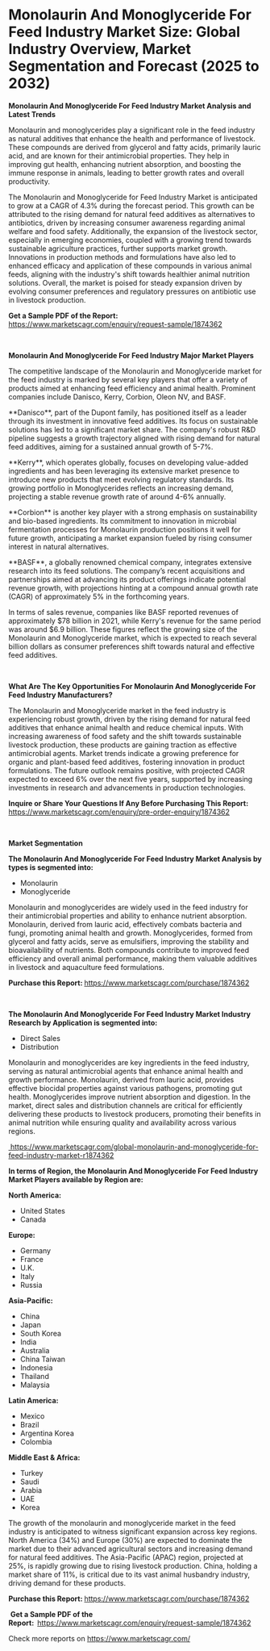 <p><h1>Monolaurin And Monoglyceride For Feed Industry Market Size: Global Industry Overview, Market Segmentation and Forecast (2025 to 2032)</h1></p><p><strong>Monolaurin And Monoglyceride For Feed Industry Market Analysis and Latest Trends</strong></p>
<p><p>Monolaurin and monoglycerides play a significant role in the feed industry as natural additives that enhance the health and performance of livestock. These compounds are derived from glycerol and fatty acids, primarily lauric acid, and are known for their antimicrobial properties. They help in improving gut health, enhancing nutrient absorption, and boosting the immune response in animals, leading to better growth rates and overall productivity.</p><p>The Monolaurin and Monoglyceride for Feed Industry Market is anticipated to grow at a CAGR of 4.3% during the forecast period. This growth can be attributed to the rising demand for natural feed additives as alternatives to antibiotics, driven by increasing consumer awareness regarding animal welfare and food safety. Additionally, the expansion of the livestock sector, especially in emerging economies, coupled with a growing trend towards sustainable agriculture practices, further supports market growth. Innovations in production methods and formulations have also led to enhanced efficacy and application of these compounds in various animal feeds, aligning with the industry's shift towards healthier animal nutrition solutions. Overall, the market is poised for steady expansion driven by evolving consumer preferences and regulatory pressures on antibiotic use in livestock production.</p></p>
<p><strong>Get a Sample PDF of the Report:&nbsp;</strong> <a href="https://www.marketscagr.com/enquiry/request-sample/1874362?utm_campaign=2235&utm_medium=2&utm_source=Github&utm_content=ia&utm_term=04022025&utm_id=monolaurin-and-monoglyceride-for-feed-industry">https://www.marketscagr.com/enquiry/request-sample/1874362</a></p>
<p>&nbsp;</p>
<p><strong>Monolaurin And Monoglyceride For Feed Industry Major Market Players</strong></p>
<p><p>The competitive landscape of the Monolaurin and Monoglyceride market for the feed industry is marked by several key players that offer a variety of products aimed at enhancing feed efficiency and animal health. Prominent companies include Danisco, Kerry, Corbion, Oleon NV, and BASF.</p><p>**Danisco**, part of the Dupont family, has positioned itself as a leader through its investment in innovative feed additives. Its focus on sustainable solutions has led to a significant market share. The company's robust R&D pipeline suggests a growth trajectory aligned with rising demand for natural feed additives, aiming for a sustained annual growth of 5-7%.</p><p>**Kerry**, which operates globally, focuses on developing value-added ingredients and has been leveraging its extensive market presence to introduce new products that meet evolving regulatory standards. Its growing portfolio in Monoglycerides reflects an increasing demand, projecting a stable revenue growth rate of around 4-6% annually.</p><p>**Corbion** is another key player with a strong emphasis on sustainability and bio-based ingredients. Its commitment to innovation in microbial fermentation processes for Monolaurin production positions it well for future growth, anticipating a market expansion fueled by rising consumer interest in natural alternatives.</p><p>**BASF**, a globally renowned chemical company, integrates extensive research into its feed solutions. The company’s recent acquisitions and partnerships aimed at advancing its product offerings indicate potential revenue growth, with projections hinting at a compound annual growth rate (CAGR) of approximately 5% in the forthcoming years.</p><p>In terms of sales revenue, companies like BASF reported revenues of approximately $78 billion in 2021, while Kerry's revenue for the same period was around $6.9 billion. These figures reflect the growing size of the Monolaurin and Monoglyceride market, which is expected to reach several billion dollars as consumer preferences shift towards natural and effective feed additives.</p></p>
<p>&nbsp;</p>
<p><strong>What Are The Key Opportunities For Monolaurin And Monoglyceride For Feed Industry Manufacturers?</strong></p>
<p><p>The Monolaurin and Monoglyceride market in the feed industry is experiencing robust growth, driven by the rising demand for natural feed additives that enhance animal health and reduce chemical inputs. With increasing awareness of food safety and the shift towards sustainable livestock production, these products are gaining traction as effective antimicrobial agents. Market trends indicate a growing preference for organic and plant-based feed additives, fostering innovation in product formulations. The future outlook remains positive, with projected CAGR expected to exceed 6% over the next five years, supported by increasing investments in research and advancements in production technologies.</p></p>
<p><strong>Inquire or Share Your Questions If Any Before Purchasing This Report:</strong> <a href="https://www.marketscagr.com/enquiry/pre-order-enquiry/1874362?utm_campaign=2235&utm_medium=2&utm_source=Github&utm_content=ia&utm_term=04022025&utm_id=monolaurin-and-monoglyceride-for-feed-industry">https://www.marketscagr.com/enquiry/pre-order-enquiry/1874362</a></p>
<p>&nbsp;</p>
<p><strong>Market Segmentation</strong></p>
<p><strong>The Monolaurin And Monoglyceride For Feed Industry Market Analysis by types is segmented into:</strong></p>
<p><ul><li>Monolaurin</li><li>Monoglyceride</li></ul></p>
<p><p>Monolaurin and monoglycerides are widely used in the feed industry for their antimicrobial properties and ability to enhance nutrient absorption. Monolaurin, derived from lauric acid, effectively combats bacteria and fungi, promoting animal health and growth. Monoglycerides, formed from glycerol and fatty acids, serve as emulsifiers, improving the stability and bioavailability of nutrients. Both compounds contribute to improved feed efficiency and overall animal performance, making them valuable additives in livestock and aquaculture feed formulations.</p></p>
<p><strong>Purchase this Report:&nbsp;</strong><a href="https://www.marketscagr.com/purchase/1874362?utm_campaign=2235&utm_medium=2&utm_source=Github&utm_content=ia&utm_term=04022025&utm_id=monolaurin-and-monoglyceride-for-feed-industry">https://www.marketscagr.com/purchase/1874362</a></p>
<p>&nbsp;</p>
<p><strong>The Monolaurin And Monoglyceride For Feed Industry Market Industry Research by Application is segmented into:</strong></p>
<p><ul><li>Direct Sales</li><li>Distribution</li></ul></p>
<p><p>Monolaurin and monoglycerides are key ingredients in the feed industry, serving as natural antimicrobial agents that enhance animal health and growth performance. Monolaurin, derived from lauric acid, provides effective biocidal properties against various pathogens, promoting gut health. Monoglycerides improve nutrient absorption and digestion. In the market, direct sales and distribution channels are critical for efficiently delivering these products to livestock producers, promoting their benefits in animal nutrition while ensuring quality and availability across various regions.</p></p>
<p><a href="https://www.marketscagr.com/global-monolaurin-and-monoglyceride-for-feed-industry-market-r1874362?utm_campaign=2235&utm_medium=2&utm_source=Github&utm_content=ia&utm_term=04022025&utm_id=monolaurin-and-monoglyceride-for-feed-industry">&nbsp;https://www.marketscagr.com/global-monolaurin-and-monoglyceride-for-feed-industry-market-r1874362</a></p>
<p><strong>In terms of Region, the Monolaurin And Monoglyceride For Feed Industry Market Players available by Region are:</strong></p>
<p>
    <p> <strong> North America: </strong>
        <ul>
            <li>United States</li>
            <li>Canada</li>
        </ul>
        </p> 
    <p> <strong> Europe: </strong>
        <ul>
            <li>Germany</li>
            <li>France</li>
            <li>U.K.</li>
            <li>Italy</li>
            <li>Russia</li>
        </ul>
        </p> 
    <p> <strong> Asia-Pacific: </strong>
        <ul>
            <li>China</li>
            <li>Japan</li>
            <li>South Korea</li>
            <li>India</li>
            <li>Australia</li>
            <li>China Taiwan</li>
            <li>Indonesia</li>
            <li>Thailand</li>
            <li>Malaysia</li>
        </ul>
        </p> 
    <p> <strong> Latin America: </strong>
        <ul>
            <li>Mexico</li>
            <li>Brazil</li>
            <li>Argentina Korea</li>
            <li>Colombia</li>
        </ul>
        </p> 
    <p> <strong> Middle East & Africa: </strong>
        <ul>
            <li>Turkey</li>
            <li>Saudi</li>
            <li>Arabia</li>
            <li>UAE</li>
            <li>Korea</li>
        </ul>
    </p>
    </p>
<p><p>The growth of the monolaurin and monoglyceride market in the feed industry is anticipated to witness significant expansion across key regions. North America (34%) and Europe (30%) are expected to dominate the market due to their advanced agricultural sectors and increasing demand for natural feed additives. The Asia-Pacific (APAC) region, projected at 25%, is rapidly growing due to rising livestock production. China, holding a market share of 11%, is critical due to its vast animal husbandry industry, driving demand for these products.</p></p>
<p><strong>Purchase this Report: </strong><a href="https://www.marketscagr.com/purchase/1874362?utm_campaign=2235&utm_medium=2&utm_source=Github&utm_content=ia&utm_term=04022025&utm_id=monolaurin-and-monoglyceride-for-feed-industry">https://www.marketscagr.com/purchase/1874362</a></p>
<p>&nbsp;<strong>Get a Sample PDF of the Report:&nbsp;&nbsp;</strong><a href="https://www.marketscagr.com/enquiry/request-sample/1874362?utm_campaign=2235&utm_medium=2&utm_source=Github&utm_content=ia&utm_term=04022025&utm_id=monolaurin-and-monoglyceride-for-feed-industry">https://www.marketscagr.com/enquiry/request-sample/1874362</a></p>
<p><strong></strong></p>
<p>Check more reports on <a href="https://www.marketscagr.com/?utm_campaign=2235&utm_medium=2&utm_source=Github&utm_content=ia&utm_term=04022025&utm_id=monolaurin-and-monoglyceride-for-feed-industry">https://www.marketscagr.com/</a></p>